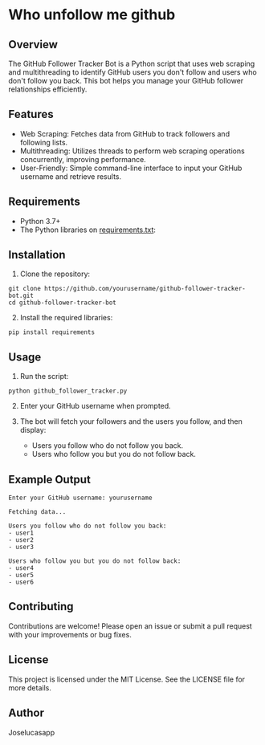 # Who unfollow me github

## Overview
The GitHub Follower Tracker Bot is a Python script that uses web scraping and multithreading to identify GitHub users you don't follow and users who don't follow you back. This bot helps you manage your GitHub follower relationships efficiently.

## Features
 - Web Scraping: Fetches data from GitHub to track followers and following lists.
 - Multithreading: Utilizes threads to perform web scraping operations concurrently, improving performance.
 - User-Friendly: Simple command-line interface to input your GitHub username and retrieve results.

## Requirements
 - Python 3.7+
 - The Python libraries on <a href="./requirements.txt">requirements.txt</a>:

## Installation
  1. Clone the repository:
  ```
  git clone https://github.com/yourusername/github-follower-tracker-bot.git
  cd github-follower-tracker-bot
  ```

  2. Install the required libraries:
  ```
  pip install requirements

  ```

## Usage
  1. Run the script:
  ```
  python github_follower_tracker.py
  ```

  2. Enter your GitHub username when prompted.
  
  3. The bot will fetch your followers and the users you follow, and then display:
       - Users you follow who do not follow you back.
       - Users who follow you but you do not follow back.

## Example Output
```
Enter your GitHub username: yourusername

Fetching data...

Users you follow who do not follow you back:
- user1
- user2
- user3

Users who follow you but you do not follow back:
- user4
- user5
- user6
```

## Contributing
Contributions are welcome! Please open an issue or submit a pull request with your improvements or bug fixes.

## License
This project is licensed under the MIT License. See the LICENSE file for more details.

## Author
Joselucasapp
